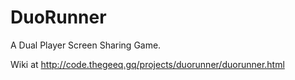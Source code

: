 # DuoRunner
A Dual Player Screen Sharing Game.

Wiki at http://code.thegeeq.gq/projects/duorunner/duorunner.html
